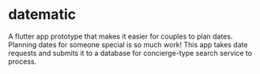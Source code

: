 # datematic

A flutter app prototype that makes it easier for couples to plan dates.  Planning dates for someone special is so much work!  This app takes date requests and submits it to a database for concierge-type search service to process. 


